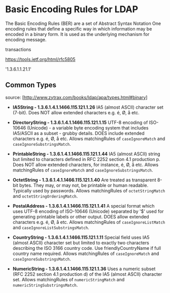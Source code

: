 # Basic Encoding Rules for LDAP

The Basic Encoding Rules (BER) are a set of Abstract Syntax Notation One encoding rules that define a specific way in which information may be encoded in a binary form. It is used as the underlying mechanism for encoding message.


transactions

https://tools.ietf.org/html/rfc5805

'1.3.6.1.1.21.1'




## Common Types

source: [http://www.zytrax.com/books/ldap/apa/types.html#binary]

- **IA5String - 1.3.6.1.4.1.1466.115.121.1.26**
  IA5 (almost ASCII) character set (7-bit).
  Does NOT allow extended characters e.g. é, Ø, å etc.

- **DirectoryString - 1.3.6.1.4.1.1466.115.121.1.15**
  UTF-8 encoding of ISO-10646 (Unicode) - a variable byte encoding system that includes IA5/ASCII as a subset - grubby details.
  DOES include extended characters e.g. é, Ø, å etc.
  Allows matchingRules of `caseIgnoreMatch` and `caseIgnoreSubstringsMatch`.

- **PrintableString - 1.3.6.1.4.1.1466.115.121.1.44**
  IA5 (almost ASCII) string but limited to characters defined in RFC 2252 section 4.1 production p.
  Does NOT allow extended characters, for instance, é, Ø, å etc.
  Allows matchingRules of `caseIgnoreMatch` and `caseIgnoreSubstringsMatch`.

- **OctetString - 1.3.6.1.4.1.1466.115.121.1.40**
  Are treated as transparent 8-bit bytes.
  They may, or may not, be printable or human readable.
  Typically used by passwords.
  Allows matchingRules of `octetStringMatch` and `octetStringOrderingMatch`.

- **PostalAddress - 1.3.6.1.4.1.1466.115.121.1.41**
  A special format which uses UTF-8 encoding of ISO-10646 (Unicode) separated by '$' used for generating printable labels or other output.
  DOES allow extended characters e.g. é, Ø, å etc.
  Allows matchingRules of `caseIgnoreListMatch` and `caseIgnoreListSubstringsMatch`.

- **CountryString - 1.3.6.1.4.1.1466.115.121.1.11**
  Special field uses IA5 (almost ASCII) character set but limited to exactly two characters describing the ISO 3166 country code.
  Use friendlyCountryName if full country name required.
  Allows matchingRules of `caseIgnoreMatch` and `caseIgnoreSubstringsMatch`.

- **NumericString - 1.3.6.1.4.1.1466.115.121.1.36**
  Uses a numeric subset (RFC 2252 section 4.1 production d) of the IA5 (almost ASCII) character set.
  Allows matchingRules of `numericStringMatch` and `numericStringSubstringsMatch`.
